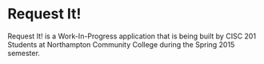 # Request It!

Request It! is a Work-In-Progress application that is being built by CISC 201 Students at Northampton Community College during the Spring 2015 semester.

